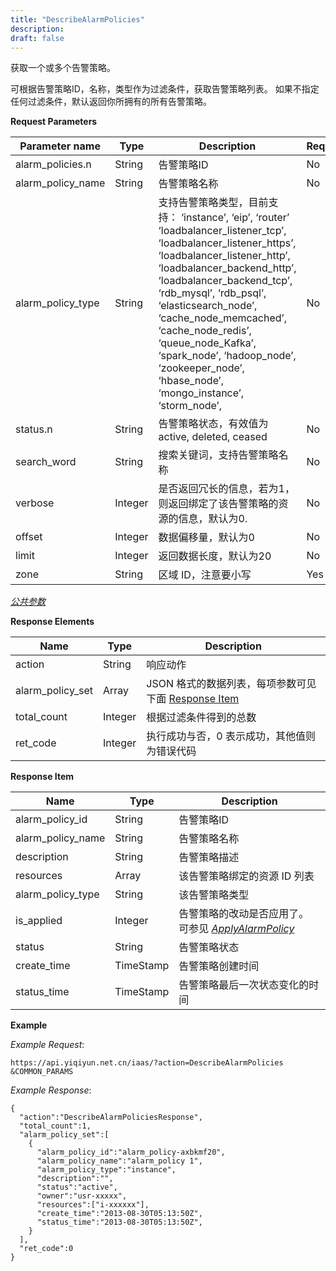 ```yaml
---
title: "DescribeAlarmPolicies"
description: 
draft: false
---
```


获取一个或多个告警策略。

可根据告警策略ID，名称，类型作为过滤条件，获取告警策略列表。 如果不指定任何过滤条件，默认返回你所拥有的所有告警策略。

**Request Parameters**

| Parameter name | Type | Description | Required |
| --- | --- | --- | --- |
| alarm_policies.n | String | 告警策略ID | No |
| alarm_policy_name | String | 告警策略名称 | No |
| alarm_policy_type | String | 支持告警策略类型，目前支持： ‘instance’, ‘eip’, ‘router’ ‘loadbalancer_listener_tcp’, ‘loadbalancer_listener_https’, ‘loadbalancer_listener_http’, ‘loadbalancer_backend_http’, ‘loadbalancer_backend_tcp’, ‘rdb_mysql’, ‘rdb_psql’, ‘elasticsearch_node’, ‘cache_node_memcached’, ‘cache_node_redis’, ‘queue_node_Kafka’, ‘spark_node’, ‘hadoop_node’, ‘zookeeper_node’, ‘hbase_node’, ‘mongo_instance’, ‘storm_node’, | No |
| status.n | String | 告警策略状态，有效值为 active, deleted, ceased | No |
| search_word | String | 搜索关键词，支持告警策略名称 | No |
| verbose | Integer | 是否返回冗长的信息，若为1，则返回绑定了该告警策略的资源的信息，默认为0. | No |
| offset | Integer | 数据偏移量，默认为0 | No |
| limit | Integer | 返回数据长度，默认为20 | No |
| zone | String | 区域 ID，注意要小写 | Yes |

[_公共参数_](../../../parameters/)

**Response Elements**

| Name | Type | Description |
| --- | --- | --- |
| action | String | 响应动作 |
| alarm_policy_set | Array | JSON 格式的数据列表，每项参数可见下面 [Response Item](#response-item) |
| total_count | Integer | 根据过滤条件得到的总数 |
| ret_code | Integer | 执行成功与否，0 表示成功，其他值则为错误代码 |

**Response Item**

| Name | Type | Description |
| --- | --- | --- |
| alarm_policy_id | String | 告警策略ID |
| alarm_policy_name | String | 告警策略名称 |
| description | String | 告警策略描述 |
| resources | Array | 该告警策略绑定的资源 ID 列表 |
| alarm_policy_type | String | 该告警策略类型 |
| is_applied | Integer | 告警策略的改动是否应用了。 可参见 [_ApplyAlarmPolicy_](../apply_alarm_policy/) |
| status | String | 告警策略状态 |
| create_time | TimeStamp | 告警策略创建时间 |
| status_time | TimeStamp | 告警策略最后一次状态变化的时间 |

**Example**

_Example Request_:

```
https://api.yiqiyun.net.cn/iaas/?action=DescribeAlarmPolicies
&COMMON_PARAMS
```

_Example Response_:

```
{
  "action":"DescribeAlarmPoliciesResponse",
  "total_count":1,
  "alarm_policy_set":[
    {
      "alarm_policy_id":"alarm_policy-axbkmf20",
      "alarm_policy_name":"alarm_policy 1",
      "alarm_policy_type":"instance",
      "description":"",
      "status":"active",
      "owner":"usr-xxxxx",
      "resources":["i-xxxxxx"],
      "create_time":"2013-08-30T05:13:50Z",
      "status_time":"2013-08-30T05:13:50Z",
    }
  ],
  "ret_code":0
}
```
